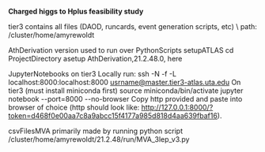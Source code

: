 **Charged higgs to Hplus feasibility study**

tier3 contains all files (DAOD, runcards, event generation scripts, etc) \\
    path: /cluster/home/amyrewoldt

AthDerivation version used to run over PythonScripts
    setupATLAS
    cd ProjectDirectory
    asetup AthDerivation,21.2.48.0, here

JupyterNotebooks on tier3
Locally run:
    ssh -N -f -L localhost:8000:localhost:8000 usrname@master.tier3-atlas.uta.edu
On tier3 (must install miniconda first)
    source miniconda/bin/activate
    jupyter notebook --port=8000 --no-browser
Copy http provided and paste into browser of choice (http should look like: http://127.0.0.1:8000/?token=d468f0e00aa7c8a9abcc15f4177a985d818d4aa639fbaf16).

csvFilesMVA primarily made by running python script
    /cluster/home/amyrewoldt/21.2.48/run/MVA_3lep_v3.py
